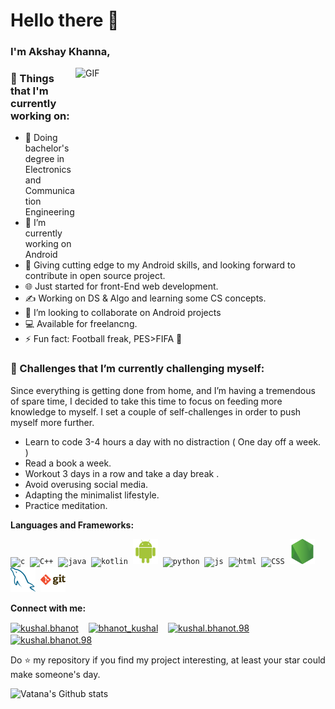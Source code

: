 # Hello there 👋 

### I'm Akshay Khanna, 

<img align="right" alt="GIF" src="https://cdn.dribbble.com/users/1059583/screenshots/4171367/coding-freak.gif" width="400" height="300" />


### 💼  Things that I'm currently working on: 
* 📖 Doing bachelor's degree in Electronics and Communication Engineering
* 🔭 I’m currently working on Android
* 🔪 Giving cutting edge to my Android skills, and looking forward to contribute in open source project. 
* 🌐 Just started for front-End web development.
* ✍ Working on DS & Algo and learning some CS concepts.
* 👯 I’m looking to collaborate on Android projects
* 💻 Available for freelancng.
* ⚡ Fun fact: Football freak, PES>FIFA 🤣

### 🌱 Challenges that I’m currently challenging myself:
Since everything is getting done from home, and I’m having a tremendous of spare time, I decided to take this time to focus on feeding more knowledge to myself. I set a couple of self-challenges in order to push myself more further. 

* Learn to code 3-4 hours a day with no distraction ( One day off a week. ) 
* Read a book a week.
* Workout 3 days in a row and take a day break .
* Avoid overusing social media.
* Adapting the minimalist lifestyle.
* Practice meditation.

 
 **Languages and Frameworks:**
<p align="left">
  <code><img src="https://github.com/abranhe/programming-languages-logos/blob/master/src/c/c_48x48.png" alt="c" width="40" height="40"/></code>&nbsp;
  <code><img src="https://github.com/abranhe/programming-languages-logos/blob/master/src/cpp/cpp_48x48.png" alt="C++" width="40" height="40" /></code>&nbsp;
  <code><img src="https://github.com/abranhe/programming-languages-logos/blob/master/src/java/java_48x48.png" alt="java" width="40" height="40" /></code>&nbsp;
  <code><img src="https://github.com/abranhe/programming-languages-logos/blob/master/src/kotlin/kotlin_48x48.png" alt="kotlin" width="40" height="40" /></code>&nbsp;
  <code><img src="https://github.com/devicons/devicon/blob/master/icons/android/android-original.svg" alt="Android" width="40" height="40" /></code>&nbsp;
  <code><img src="https://github.com/abranhe/programming-languages-logos/blob/master/src/python/python_48x48.png" alt="python" width="40" height="40" /></code>&nbsp;
  <code><img src="https://github.com/abranhe/programming-languages-logos/blob/master/src/javascript/javascript_48x48.png" alt="js" width="40" height="40" /></code>&nbsp;
  <code><img src="https://github.com/abranhe/programming-languages-logos/blob/master/src/html/html_48x48.png" alt="html" width="40" height="40" /></code>&nbsp;
  <code><img src="https://github.com/abranhe/programming-languages-logos/blob/master/src/css/css_48x48.png" alt="CSS" width="40" height="40" /></code>&nbsp;
  <code><img src="https://github.com/devicons/devicon/blob/master/icons/nodejs/nodejs-original.svg" alt="nodejs" width="40" height="40" /></code>&nbsp;
  <code><img src="https://github.com/devicons/devicon/blob/master/icons/mysql/mysql-original.svg" alt="sql" width="40" height="40" /></code>&nbsp;
  <code><img src="https://raw.githubusercontent.com/github/explore/80688e429a7d4ef2fca1e82350fe8e3517d3494d/topics/git/git.png" alt="git" width="40" height="40" /></code>&nbsp;
   </p>

**Connect with me:**
<p align="left">
<a href="https://www.instagram.com/akshay_khanna08/" target="blank"><img align="center" src="https://cdn.jsdelivr.net/npm/simple-icons@3.0.1/icons/instagram.svg" alt="kushal.bhanot" height="40" width="40" /></a> &nbsp;&nbsp;
<a href="https://twitter.com/AkshayK10904164" target="blank"><img align="center" src="https://cdn.jsdelivr.net/npm/simple-icons@3.0.1/icons/twitter.svg" alt="bhanot_kushal" height="40" width="40" /></a> &nbsp;&nbsp;
<a href="https://www.facebook.com/akshay.khanna.9231" target="blank"><img align="center" src="https://cdn.jsdelivr.net/npm/simple-icons@3.0.1/icons/facebook.svg" alt="kushal.bhanot.98" height="40" width="40" /></a> &nbsp;&nbsp;
<a href="https://www.linkedin.com/in/akshay-khanna-972280193/" target="blank"><img align="center" src="https://cdn.jsdelivr.net/npm/simple-icons@3.0.1/icons/linkedin.svg" alt="kushal.bhanot.98" height="40" width="40" /></a> &nbsp;&nbsp;
</p>


Do ⭐ my repository if you find my project interesting, at least your star could make someone's day.  

![Vatana's Github stats](https://github-readme-stats.vercel.app/api?username=akshayashu&show_icons=true)

